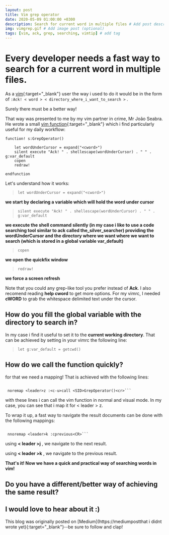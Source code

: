 ```yaml
---
layout: post
title: Vim grep operator
date: 2020-05-09 01:00:00 +0300
description: Search for current word in multiple files # Add post description (optional)
img: vimgrep.gif # Add image post (optional)
tags: [vim, ack, grep, searching, vimtip] # add tag
---
```

# Every developer needs a fast way to search for a current word in multiple files.

As a [vim](https://github.com/vim){:target="_blank"} user the way i used to do it would be in the form of ``` :Ack! < word > < directory_where_i_want_to_search > ``` .

Surely there must be a better way!

That way was presented to me by my vim partner in crime, Mr João Seabra.
He wrote a small [vim function](https://learnvimscriptthehardway.stevelosh.com/chapters/23.html){:target="_blank"} which i find particularly useful for my daily workflow:

```
function! s:GrepOperator()

    let wordUnderCursor = expand("<cword>")
    silent execute "Ack! " . shellescape(wordUnderCursor) . " " . g:var_default
    copen
    redraw!

endfunction
```

Let's understand how it works:

> ```let wordUnderCursor = expand("<cword>")```

**we start by declaring a variable which will hold the word under cursor**

> ```silent execute "Ack! " . shellescape(wordUnderCursor) . " " . g:var_default```

**we execute the shell command silently (in my case i like to use a code searching tool similar to ack called the_silver_searcher) providing the wordUnderCursor and the directory where we want where we want to search (which is stored in a global variable var_default)**

> ``` copen ```

**we open the quickfix window**

> ``` redraw! ```

**we force a screen refresh**

Note that you could any grep-like tool you prefer instead of **Ack**.
I also recomend reading **help cword** to get more options. For my vimrc, I needed **cWORD** to grab the whitespace delimited text under the cursor.

## How do you fill the global variable with the directory to search in?

In my case i find it useful to set it to the **current working directory**. That can be achieved by setting in your vimrc the following line:

> ```let g:var_default = getcwd()```

## How do we call the function quickly?

for that we need a mapping!  That is achieved with the following lines:

> ```vnoremap <leader>z :<c-u>call <SID>GrepOperator()<cr>
     noremap <leader>z :<c-u>call <SID>GrepOperator()<cr>```

with these lines i can call the vim function in normal and visual mode. In my case, you can see that i map it for < leader > z.

To wrap it up, a fast way to navigate the result documents can be done with the following mappings:

> ```nnoremap <leader>j :cnext<CR>
     nnoremap <leader>k :cprevious<CR>```

using **< leader >j** , we navigate to the next result.

using **< leader >k** , we navigate to the previous result.


**That's it! Now we have a quick and practical way of searching words in vim!**

## Do you have a different/better way of achieving the same result?
## I would love to hear about it :)


This blog was originally posted on [Medium](https://mediumpostthat i didnt wrote yet){:target="_blank"}--be sure to follow and clap!
